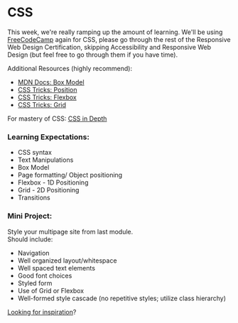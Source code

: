 # CSS

This week, we're really ramping up the amount of learning. We'll be using [FreeCodeCamp](https://learn.freecodecamp.org) again for CSS, please go through the rest of the Responsive Web Design Certification, skipping Accessibility and Responsive Web Design (but feel free to go through them if you have time).

Additional Resources (highly recommend):  
 - [MDN Docs: Box Model](https://developer.mozilla.org/en-US/docs/Web/CSS/CSS_Box_Model/Introduction_to_the_CSS_box_model)
 - [CSS Tricks: Position](https://css-tricks.com/almanac/properties/p/position/)
 - [CSS Tricks: Flexbox](https://css-tricks.com/snippets/css/a-guide-to-flexbox/)
 - [CSS Tricks: Grid](https://css-tricks.com/snippets/css/complete-guide-grid/)  

For mastery of CSS: [CSS in Depth](./resources/CSS%20in%20Depth.pdf)

### Learning Expectations:
- CSS syntax
- Text Manipulations  
- Box Model
- Page formatting/ Object positioning  
- Flexbox - 1D Positioning
- Grid - 2D Positioning
- Transitions


### Mini Project:
Style your multipage site from last module.  
Should include:  
- Navigation
- Well organized layout/whitespace  
- Well spaced text elements 
- Good font choices
- Styled form
- Use of Grid or Flexbox  
- Well-formed style cascade (no repetitive styles; utilize class hierarchy)  

[Looking for inspiration](https://www.awwwards.com)?
